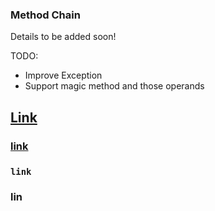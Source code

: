 ### Method Chain

Details to be added soon!

TODO:
* Improve Exception
* Support magic method and those operands

## [Link](#`link`)

### [link](#lin)

### `link`

### lin
